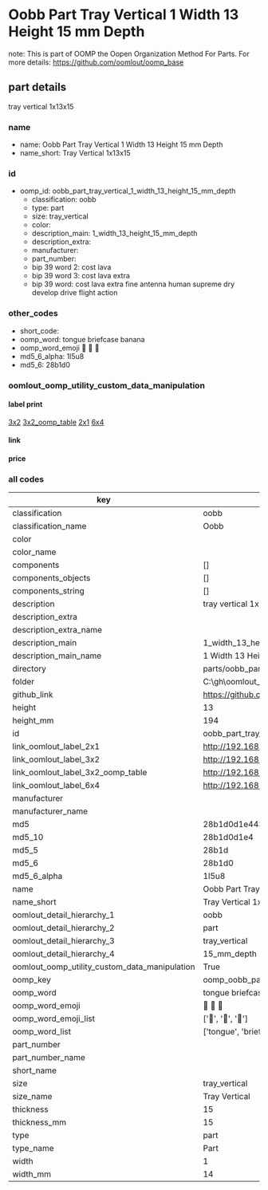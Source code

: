 # Oobb Part Tray Vertical 1 Width 13 Height 15 mm Depth  

note: This is part of OOMP the Oopen Organization Method For Parts. For more details: https://github.com/oomlout/oomp_base

##  part details
  



tray vertical 1x13x15



### name
* name: Oobb Part Tray Vertical 1 Width 13 Height 15 mm Depth
* name_short: Tray Vertical 1x13x15 
### id
* oomp_id: oobb_part_tray_vertical_1_width_13_height_15_mm_depth
  * classification: oobb
  * type: part
  * size: tray_vertical
  * color: 
  * description_main: 1_width_13_height_15_mm_depth
  * description_extra: 
  * manufacturer: 
  * part_number: 
  * bip 39 word 2: cost lava
  * bip 39 word 3: cost lava extra
  * bip 39 word: cost lava extra fine antenna human supreme dry develop drive flight action

### other_codes
* short_code: 
* oomp_word: tongue briefcase banana
* oomp_word_emoji :tongue: :briefcase: :banana:
* md5_6_alpha: 1l5u8
* md5_6: 28b1d0






### oomlout_oomp_utility_custom_data_manipulation
#### label print
[3x2](http://192.168.1.245:1112/?label=oomp%201l5u8)
[3x2_oomp_table](http://192.168.1.108:1112/?label=oomp%201l5u8)
[2x1](http://192.168.1.242:1112/?label=oomp%201l5u8)
[6x4](http://192.168.1.55:1112/?label=oomp%201l5u8)    

#### link

                              

#### price







### all codes 
| key | value |  
| --- | --- |  
| classification | oobb |  
| classification_name | Oobb |  
| color |  |  
| color_name |  |  
| components | [] |  
| components_objects | [] |  
| components_string | [] |  
| description | tray vertical 1x13x15 |  
| description_extra |  |  
| description_extra_name |  |  
| description_main | 1_width_13_height_15_mm_depth |  
| description_main_name | 1 Width 13 Height 15 mm Depth |  
| directory | parts/oobb_part_tray_vertical_1_width_13_height_15_mm_depth |  
| folder | C:\gh\oomlout_oobb_version_4_generated_parts\parts\oobb_part_tray_vertical_1_width_13_height_15_mm_depth |  
| github_link | https://github.com/oomlout/oomlout_oomp_part_src/tree/main/parts/oobb_part_tray_vertical_1_width_13_height_15_mm_depth |  
| height | 13 |  
| height_mm | 194 |  
| id | oobb_part_tray_vertical_1_width_13_height_15_mm_depth |  
| link_oomlout_label_2x1 | http://192.168.1.242:1112/?label=oomp%201l5u8 |  
| link_oomlout_label_3x2 | http://192.168.1.245:1112/?label=oomp%201l5u8 |  
| link_oomlout_label_3x2_oomp_table | http://192.168.1.108:1112/?label=oomp%201l5u8 |  
| link_oomlout_label_6x4 | http://192.168.1.55:1112/?label=oomp%201l5u8 |  
| manufacturer |  |  
| manufacturer_name |  |  
| md5 | 28b1d0d1e443bb3dbb04e56ca21f7185 |  
| md5_10 | 28b1d0d1e4 |  
| md5_5 | 28b1d |  
| md5_6 | 28b1d0 |  
| md5_6_alpha | 1l5u8 |  
| name | Oobb Part Tray Vertical 1 Width 13 Height 15 mm Depth |  
| name_short | Tray Vertical 1x13x15  |  
| oomlout_detail_hierarchy_1 | oobb |  
| oomlout_detail_hierarchy_2 | part |  
| oomlout_detail_hierarchy_3 | tray_vertical |  
| oomlout_detail_hierarchy_4 | 15_mm_depth |  
| oomlout_oomp_utility_custom_data_manipulation | True |  
| oomp_key | oomp_oobb_part_tray_vertical_1_width_13_height_15_mm_depth |  
| oomp_word | tongue briefcase banana |  
| oomp_word_emoji | :tongue: :briefcase: :banana: |  
| oomp_word_emoji_list | [':tongue:', ':briefcase:', ':banana:'] |  
| oomp_word_list | ['tongue', 'briefcase', 'banana'] |  
| part_number |  |  
| part_number_name |  |  
| short_name |  |  
| size | tray_vertical |  
| size_name | Tray Vertical |  
| thickness | 15 |  
| thickness_mm | 15 |  
| type | part |  
| type_name | Part |  
| width | 1 |  
| width_mm | 14 |  
